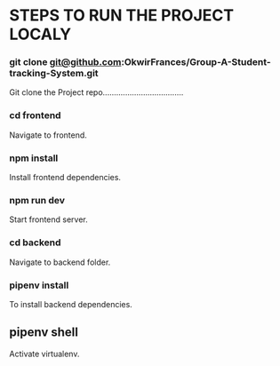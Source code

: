# STEPS TO RUN THE PROJECT LOCALY

### git clone git@github.com:OkwirFrances/Group-A-Student-tracking-System.git 
Git clone the Project repo....................................

### cd frontend
Navigate to frontend.

### npm install
Install  frontend dependencies.
### npm run dev
Start frontend server.

### cd backend
Navigate to backend folder.

### pipenv install
To install backend dependencies.
## pipenv shell
Activate virtualenv.
